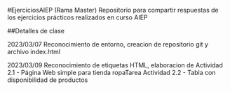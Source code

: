 #EjerciciosAIEP   (Rama Master)
Repositorio para compartir respuestas de los ejercicios prácticos realizados en curso AIEP

##Detalles de clase

2023/03/07
Reconocimiento de entorno, creacion de repositorio git y archivo index.html

2023/03/09
Reconocimiento de etiquetas HTML, elaboracion de Actividad 2.1 - Página Web simple para tienda ropaTarea Actividad 2.2 - Tabla con disponibilidad de productos
